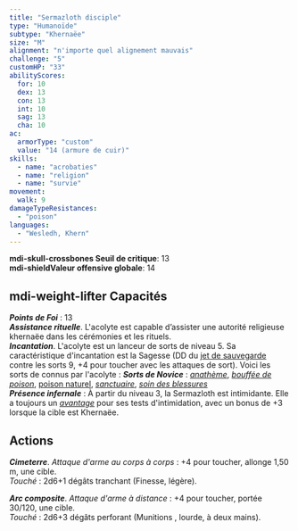 ```yaml
---
title: "Sermazloth disciple"
type: "Humanoïde"
subtype: "Khernaëe"
size: "M"
alignment: "n'importe quel alignement mauvais"
challenge: "5"
customHP: "33"
abilityScores:
  for: 10
  dex: 13
  con: 13
  int: 10
  sag: 13
  cha: 10
ac:
  armorType: "custom"
  value: "14 (armure de cuir)"
skills:
  - name: "acrobaties"
  - name: "religion"
  - name: "survie"
movement:
  walk: 9
damageTypeResistances:
  - "poison"
languages:
  - "Wesledh, Khern"
---
```

**<v-icon>mdi-skull-crossbones</v-icon> Seuil de critique**: 13            
**<v-icon>mdi-shield</v-icon>Valeur offensive globale**: 14     
## <v-icon>mdi-weight-lifter</v-icon> Capacités
_**Points de Foi**_ : 13  
_**Assistance rituelle**_. L'acolyte est capable d’assister une autorité religieuse khernaëe dans les cérémonies et les rituels.  
_**Incantation**_. L'acolyte est un lanceur de sorts de niveau 5. Sa caractéristique d'incantation est la Sagesse (DD du [jet de sauvegarde](/utiliser-les-caracteristiques/#jets-de-sauvegarde) contre les sorts 9, +4 pour toucher avec les attaques de sort). Voici les sorts de connus par l'acolyte :
_**Sorts de Novice**_ : [_anathème_](/grimoire/anatheme/), [_bouffée de poison_](/grimoire/bouffee-de-poison/), [poison naturel](/grimoire/poison-naturel/), [_sanctuaire_](/grimoire/sanctuaire/), [_soin des blessures_](/grimoire/soin-des-blessures/)  
_**Présence infernale**_ : À partir du niveau 3,  la Sermazloth est intimidante. Elle a toujours un [_avantage_](/utiliser-les-caracteristiques/#avantage-et-desavantage) pour ses tests d'intimidation, avec un bonus de +3 lorsque la cible est Khernaëe.   

## Actions
_**Cimeterre**_. _Attaque d'arme au corps à corps_ : +4 pour toucher, allonge 1,50 m, une cible.  
_Touché_ : 2d6+1 dégâts tranchant (Finesse, légère).  

_**Arc composite**_. _Attaque d'arme à distance_ : +4 pour toucher, portée 30/120, une cible.  
_Touché_ : 2d6+3 dégâts perforant (Munitions , lourde, à deux mains).  
